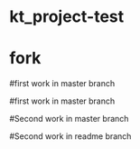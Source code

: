 # kt_project-test

# fork

#first work in master branch

#first work in master branch

#Second work in master branch

#Second work in readme branch